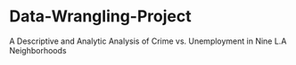 # Data-Wrangling-Project
A Descriptive and Analytic Analysis of Crime vs. Unemployment in Nine L.A Neighborhoods
